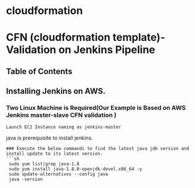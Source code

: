 # cloudformation
# CFN (cloudformation template)-Validation on Jenkins Pipeline
## Table of Contents
## Installing Jenkins on AWS.
### Two Linux Machine is Required(Our Example is Based on AWS Jenkins master-slave CFN validation )

```
Launch EC2 Instance naming as jenkins-master
```
java is prerequisite to install jenkins.

```
### Execute the below commands to find the latest java jdk version and install update to its latest version.
```sh
 sudo yum list|grep java-1.8
 sudo yum install java-1.8.0-openjdk-devel.x86_64 -y
 sudo update-alternatives --config java
 java -version
```
